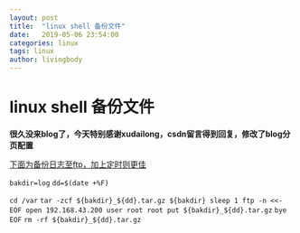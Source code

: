 ```yaml
---
layout: post
title:  "linux shell 备份文件"
date:   2019-05-06 23:54:00
categories: linux 
tags: linux 
author: livingbody
---
```


# linux  shell 备份文件

**很久没来blog了，今天特别感谢xudailong，csdn留言得到回复，修改了blog分页配置**

<u>下面为备份日志至ftp，加上定时则更佳</u>

`bakdir=log`
`dd=$(date +%F)`

`cd /var`
`tar -zcf ${bakdir}_${dd}.tar.gz ${bakdir}
sleep 1
ftp -n <<-EOF
open 192.168.43.200
user root root
put ${bakdir}_${dd}.tar.gz`
`bye`
`EOF`
`rm -rf ${bakdir}_${dd}.tar.gz`